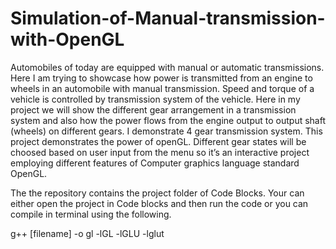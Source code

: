 # Simulation-of-Manual-transmission-with-OpenGL
Automobiles of today are equipped with manual or automatic transmissions. Here I am trying to showcase how power is transmitted from an engine to wheels in an automobile with manual transmission.  Speed and torque of a vehicle is controlled by transmission system of the vehicle. Here in my project we will show the different gear arrangement in a transmission system and also how the power flows from the engine output to output shaft (wheels) on different gears. I demonstrate 4 gear transmission system.  This project demonstrates the power of openGL. Different gear states will be choosed based on user input from the menu so it’s an interactive project employing different features of Computer graphics language standard OpenGL.

The the repository contains the project folder of Code Blocks. Your can either open the project in Code blocks and then run the code or you can compile in terminal using the following.

g++ [filename] -o gl -lGL -lGLU -lglut
